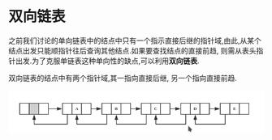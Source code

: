 # 双向链表
之前我们讨论的单向链表中的结点中只有一个指示直接后继的指针域,由此,从某个结点出发只能顺指针往后查询其他结点.如果要查找结点的直接前趋, 则需从表头指针出发.为了克服单链表这种单向性的缺点,可以利用**双向链表**.  

双向链表的结点中有两个指针域,其一指向直接后继, 另一个指向直接前趋.

![doubly_linked_list](../images/doubly_linked_list.png)

